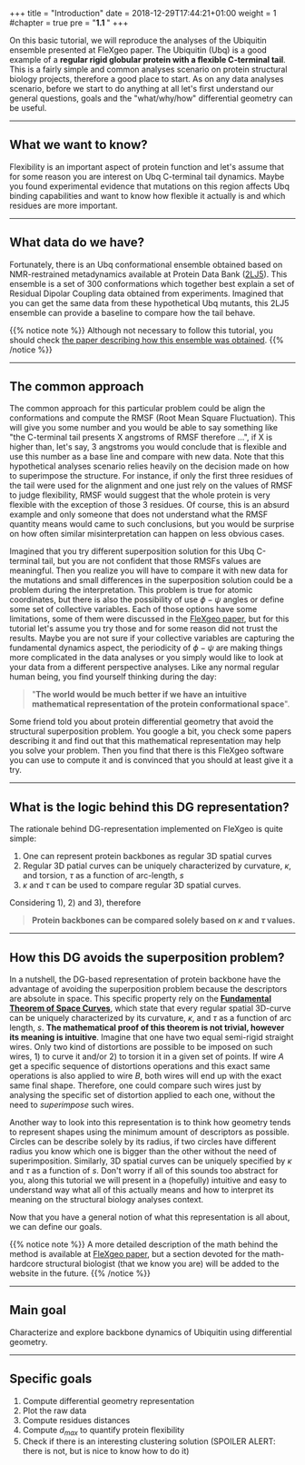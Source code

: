 +++
title = "Introduction"
date = 2018-12-29T17:44:21+01:00
weight = 1
#chapter = true
pre = "<b>1.1 </b>"
+++

On this basic tutorial, we will reproduce the analyses of the Ubiquitin ensemble presented at FleXgeo paper. The Ubiquitin (Ubq) is a good example of a **regular rigid globular protein with a flexible C-terminal tail**. This is a fairly simple and common analyses scenario on protein structural biology projects, therefore a good place to start. As on any data analyses scenario, before we start to do anything at all let's first understand our general questions, goals and the "what/why/how" differential geometry can be useful.

---

## What we want to know?

Flexibility is an important aspect of protein function and let's assume that for some reason you are interest on Ubq C-terminal tail dynamics. Maybe you found experimental evidence that mutations on this region affects Ubq binding capabilities and want to know how flexible it actually is and which residues are more important.

---

## What data do we have?

Fortunately, there is an Ubq conformational ensemble obtained based on NMR-restrained metadynamics available at Protein Data Bank ([2LJ5](https://www.rcsb.org/structure/2LJ5)). This ensemble is a set of 300 conformations which together best explain a set of Residual Dipolar Coupling data obtained from experiments. Imagined that you can get the same data from these hypothetical Ubq mutants, this 2LJ5 ensemble can provide a baseline to compare how the tail behave.

{{% notice note %}}
Although not necessary to follow this tutorial, you should check [the paper describing how this ensemble was obtained](https://link.springer.com/article/10.1007%2Fs10858-012-9644-3).
{{% /notice %}}

---

## The common approach

The common approach for this particular problem could be align the conformations and compute the RMSF (Root Mean Square Fluctuation). This will give you some number and you would be able to say something like "the C-terminal tail presents X angstroms of RMSF therefore ...", if X is higher than, let's say, 3 angstroms you would conclude that is flexible and use this number as a base line and compare with new data. Note that this hypothetical analyses scenario relies heavily on the decision made on how to superimpose the structure. For instance, if only the first three residues of the tail were used for the alignment and one just rely on the values of RMSF to judge flexibility, RMSF would suggest that the whole protein is very flexible with the exception of those 3 residues. Of course, this is an absurd example and only someone that does not understand what the RMSF quantity means would came to such conclusions, but you would be surprise on how often similar misinterpretation can happen on less obvious cases.

Imagined that you try different superposition solution for this Ubq C-terminal tail, but you are not confident that those RMSFs values are meaningful. Then you realize you will have to compare it with new data for the mutations and small differences in the superposition solution could be a problem during the interpretation. This problem is true for atomic coordinates, but there is also the possibility of use $\phi-\psi$ angles or define some set of collective variables. Each of those options have some limitations, some of them were discussed in the [FleXgeo paper](https://onlinelibrary.wiley.com/doi/10.1002/prot.25652), but for this tutorial let's assume you try those and for some reason did not trust the results. Maybe you are not sure if your collective variables are capturing the fundamental dynamics aspect, the periodicity of $\phi-\psi$ are making things more complicated in the data analyses or you simply would like to look at your data from a different perspective analyses. Like any normal regular human being, you find yourself thinking during the day:

> "**The world would be much better if we have an intuitive mathematical representation of the protein conformational space**".

Some friend told you about protein differential geometry that avoid the structural superposition problem. You google a bit, you check some papers describing it and find out that this mathematical representation may help you solve your problem. Then you find that there is this FleXgeo software you can use to compute it and is convinced that you should at least give it a try.

---

## What is the logic behind this DG representation?

The rationale behind DG-representation implemented on FleXgeo is quite simple:

1. One can represent protein backbones as regular 3D spatial curves
2. Regular 3D patial curves can be uniquely characterized by curvature, $\kappa$, and torsion, $\tau$ as a function of arc-length, $s$
3. $\kappa$ and $\tau$ can be used to compare regular 3D spatial curves.

Considering 1), 2) and 3), therefore

> **Protein backbones can be compared solely based on $\kappa$ and $\tau$ values.**

---

## How this DG avoids the superposition problem?

In a nutshell, the DG-based representation of protein backbone have the advantage of avoiding the superposition problem because the descriptors are absolute in space. This specific property rely on the [**Fundamental Theorem of Space Curves**](https://en.wikipedia.org/wiki/Fundamental_theorem_of_curves), which state that every regular spatial 3D-curve can be uniquely characterized by its curvature, $\kappa$, and $\tau$ as a function of arc length, $s$. **The mathematical proof of this theorem is not trivial, however its meaning is intuitive**. Imagine that one have two equal semi-rigid straight wires. Only two kind of distortions are possible to be imposed on such wires, 1) to curve it and/or 2) to torsion it in a given set of points. If wire $A$ get a specific sequence of distortions operations and this exact same operations is also applied to wire $B$, both wires will end up with the exact same final shape. Therefore, one could compare such wires just by analysing the specific set of distortion applied to each one, without the need to *superimpose* such wires.

Another way to look into this representation is to think how geometry tends to represent shapes using the minimum amount of descriptors as possible. Circles can be describe solely by its radius, if two circles have different radius you know which one is bigger than the other without the need of superimposition. Similarly, 3D spatial curves can be uniquely specified by $\kappa$ and $\tau$ as a function of $s$. Don't worry if all of this sounds too abstract for you, along this tutorial we will present in a (hopefully) intuitive and easy to understand way what all of this actually means and how to interpret its meaning on the structural biology analyses context.

Now that you have a general notion of what this representation is all about, we can define our goals.

{{% notice note %}}
A more detailed description of the math behind the method is available at [FleXgeo paper](https://onlinelibrary.wiley.com/doi/10.1002/prot.25652), but a section devoted for the math-hardcore structural biologist (that we know you are) will be added to the website in the future.
{{% /notice %}}

---

## Main goal

Characterize and explore backbone dynamics of Ubiquitin using differential geometry.

---

## Specific goals

1. Compute differential geometry representation
2. Plot the raw data
3. Compute residues distances
4. Compute $d_{max}$ to quantify protein flexibility
5. Check if there is an interesting clustering solution (SPOILER ALERT: there is not, but is nice to know how to do it)
